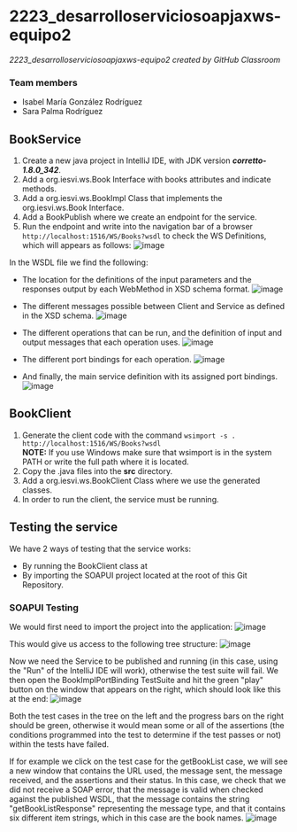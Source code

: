 # 2223_desarrolloserviciosoapjaxws-equipo2
*2223_desarrolloserviciosoapjaxws-equipo2 created by GitHub Classroom*

### Team members
- Isabel María González Rodríguez
- Sara Palma Rodríguez


## BookService
1. Create a new java project in IntelliJ IDE, with JDK version ***corretto-1.8.0_342***.
2. Add a org.iesvi.ws.Book Interface with books attributes and indicate methods.
3. Add a org.iesvi.ws.BookImpl Class that implements the org.iesvi.ws.Book Interface.
4. Add a BookPublish where we create an endpoint for the service.
5. Run the endpoint and write into the navigation bar of a browser `http://localhost:1516/WS/Books?wsdl` to check the WS Definitions, which will appears as follows:
![image](https://user-images.githubusercontent.com/98974760/200937201-168acd41-7b92-4386-80ac-4697088c722c.png)

In the WSDL file we find the following:
- The location for the definitions of the input parameters and the responses output by each WebMethod in XSD schema format.
![image](https://user-images.githubusercontent.com/98974760/200973966-06f04dfe-ab31-4487-8a6d-5a526b1717dd.png)

- The different messages possible between Client and Service as defined in the XSD schema.
![image](https://user-images.githubusercontent.com/98974760/200974270-5d585ffa-d13b-4453-89e8-3f8af33d422f.png)

- The different operations that can be run, and the definition of input and output messages that each operation uses.
![image](https://user-images.githubusercontent.com/98974760/200974768-8e3ecf97-fcb4-4d81-b40a-0e55a2cf3fc3.png)

- The different port bindings for each operation.
![image](https://user-images.githubusercontent.com/98974760/200974955-95ff0bc7-f58f-4ed9-962e-79410e9ab086.png)

- And finally, the main service definition with its assigned port bindings.
![image](https://user-images.githubusercontent.com/98974760/200975067-fa147d72-4f78-4825-b760-f816f3af2fd2.png)


## BookClient
1. Generate the client code with the command `wsimport -s . http://localhost:1516/WS/Books?wsdl`
<br> **NOTE:** If you use Windows make sure that wsimport is in the system PATH or write the full path where it is located.
2. Copy the .java files into the **src** directory.
3. Add a org.iesvi.ws.BookClient Class where we use the generated classes.
4. In order to run the client, the service must be running.


## Testing the service
We have 2 ways of testing that the service works:

- By running the BookClient class at 
- By importing the SOAPUI project located at the root of this Git Repository.

### SOAPUI Testing
We would first need to import the project into the application:
![image](https://user-images.githubusercontent.com/98974760/200980227-df015be6-2e95-4e91-b25e-74ea69169948.png)

This would give us access to the following tree structure:
![image](https://user-images.githubusercontent.com/98974760/200980404-dbf32756-d10a-41ea-882e-623c954d6f5a.png)

Now we need the Service to be published and running (in this case, using the "Run" of the IntelliJ IDE will work), otherwise the test suite will fail.
We then open the BookImplPortBinding TestSuite and hit the green "play" button on the window that appears on the right, which should look like this at the end:
![image](https://user-images.githubusercontent.com/98974760/200980870-cca6715f-1a73-4e1d-b1a8-cce96d0ae074.png)

Both the test cases in the tree on the left and the progress bars on the right should be green, otherwise it would mean some or all of the assertions (the conditions programmed into the test to determine if the test passes or not) within the tests have failed.

If for example we click on the test case for the getBookList case, we will see a new window that contains the URL used, the message sent, the message received, and the assertions and their status. In this case, we check that we did not receive a SOAP error, that the message is valid when checked against the published WSDL, that the message contains the string "getBookListResponse" representing the message type, and that it contains six different item strings, which in this case are the book names.
![image](https://user-images.githubusercontent.com/98974760/200981373-50cfe0dd-efa1-47d7-95a7-4ee731de04df.png)
